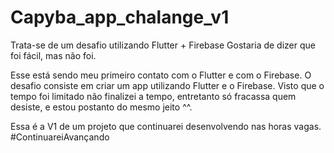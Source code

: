 # Capyba_app_chalange_v1
Trata-se de um desafio utilizando Flutter + Firebase
Gostaria de dizer que foi fácil, mas não foi. 

Esse está sendo meu primeiro contato com o Flutter e com o Firebase.
O desafio consiste em criar um app utilizando Flutter e o Firebase. Visto que o tempo foi limitado não finalizei a tempo, entretanto só fracassa quem desiste, e estou postanto do mesmo jeito ^^.

Essa é a V1 de um projeto que continuarei desenvolvendo nas horas vagas.
#ContinuareiAvançando
